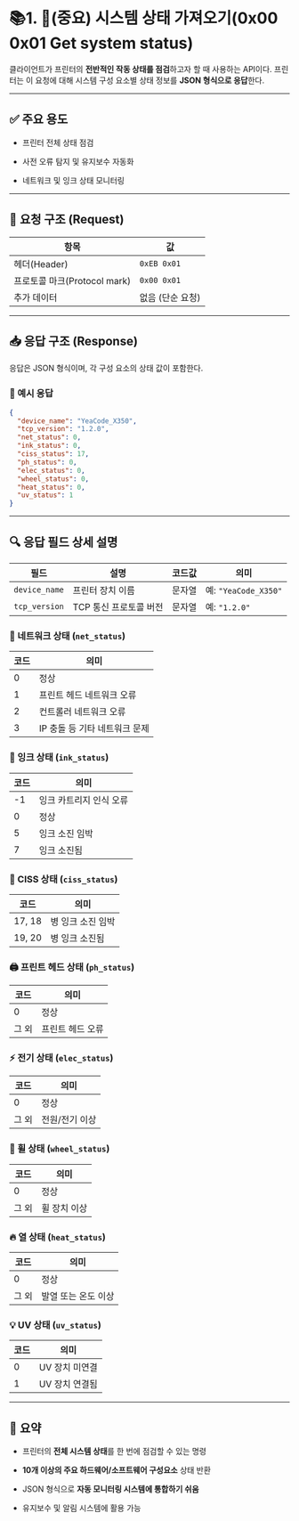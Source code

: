 # 📚1. 📌(중요) 시스템 상태 가져오기(0x00 0x01 Get system status)

클라이언트가 프린터의 **전반적인 작동 상태를 점검**하고자 할 때 사용하는 API이다.
프린터는 이 요청에 대해 시스템 구성 요소별 상태 정보를 **JSON 형식으로 응답**한다.

---

## ✅ 주요 용도

- 프린터 전체 상태 점검
    
- 사전 오류 탐지 및 유지보수 자동화
    
- 네트워크 및 잉크 상태 모니터링

---

## 📨 요청 구조 (Request)

|항목|값|
|---|---|
|헤더(Header)|`0xEB 0x01`|
|프로토콜 마크(Protocol mark)|`0x00 0x01`|
|추가 데이터|없음 (단순 요청)|

---

## 📥 응답 구조 (Response)

응답은 JSON 형식이며, 각 구성 요소의 상태 값이 포함한다.

### 🔧 예시 응답

```json
{
  "device_name": "YeaCode_X350",
  "tcp_version": "1.2.0",
  "net_status": 0,
  "ink_status": 0,
  "ciss_status": 17,
  "ph_status": 0,
  "elec_status": 0,
  "wheel_status": 0,
  "heat_status": 0,
  "uv_status": 1
}
```

---

## 🔍 응답 필드 상세 설명

|필드|설명|코드값|의미|
|---|---|---|---|
|`device_name`|프린터 장치 이름|문자열|예: `"YeaCode_X350"`|
|`tcp_version`|TCP 통신 프로토콜 버전|문자열|예: `"1.2.0"`|

### 🛜 네트워크 상태 (`net_status`)

|코드|의미|
|---|---|
|0|정상|
|1|프린트 헤드 네트워크 오류|
|2|컨트롤러 네트워크 오류|
|3|IP 충돌 등 기타 네트워크 문제|

### 🧴 잉크 상태 (`ink_status`)

|코드|의미|
|---|---|
|-1|잉크 카트리지 인식 오류|
|0|정상|
|5|잉크 소진 임박|
|7|잉크 소진됨|

### 🧪 CISS 상태 (`ciss_status`)

|코드|의미|
|---|---|
|17, 18|병 잉크 소진 임박|
|19, 20|병 잉크 소진됨|

### 🖨️ 프린트 헤드 상태 (`ph_status`)

|코드|의미|
|---|---|
|0|정상|
|그 외|프린트 헤드 오류|

### ⚡ 전기 상태 (`elec_status`)

|코드|의미|
|---|---|
|0|정상|
|그 외|전원/전기 이상|

### 🔄 휠 상태 (`wheel_status`)

|코드|의미|
|---|---|
|0|정상|
|그 외|휠 장치 이상|

### 🔥 열 상태 (`heat_status`)

|코드|의미|
|---|---|
|0|정상|
|그 외|발열 또는 온도 이상|

### 💡 UV 상태 (`uv_status`)

|코드|의미|
|---|---|
|0|UV 장치 미연결|
|1|UV 장치 연결됨|

---

## 🧠 요약

- 프린터의 **전체 시스템 상태**를 한 번에 점검할 수 있는 명령
    
- **10개 이상의 주요 하드웨어/소프트웨어 구성요소** 상태 반환
    
- JSON 형식으로 **자동 모니터링 시스템에 통합하기 쉬움**
    
- 유지보수 및 알림 시스템에 활용 가능